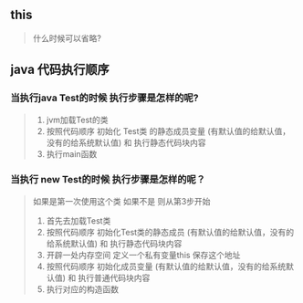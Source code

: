 ## this
> 什么时候可以省略?



## java 代码执行顺序
###  当执行java Test的时候 执行步骤是怎样的呢?
> 1. jvm加载Test的类   
> 2. 按照代码顺序  初始化 Test类 的静态成员变量 (有默认值的给默认值，没有的给系统默认值) 和 执行静态代码块内容
> 3. 执行main函数

### 当执行 new Test的时候  执行步骤是怎样的呢？
> 如果是第一次使用这个类 如果不是  则从第3步开始
> 1. 首先去加载Test类
> 2. 按照代码顺序 初始化Test类的静态成员 (有默认值的给默认值，没有的给系统默认值) 和 执行静态代码块内容
> 3. 开辟一处内存空间 定义一个私有变量this  保存这个地址
> 3. 按照代码顺序 初始化成员变量 (有默认值的给默认值，没有的给系统默认值) 和 执行普通代码块内容 
> 4. 执行对应的构造函数


